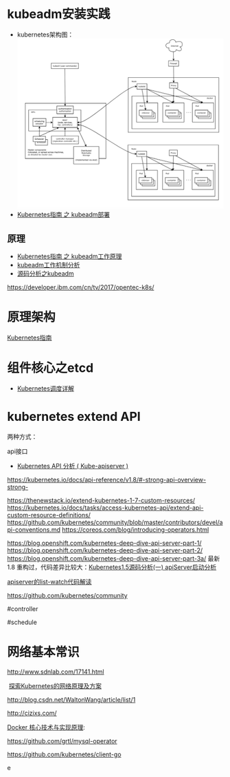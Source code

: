 

# kubeadm安装实践
- kubernetes架构图：  
  ![](./picture/k8s-arch.png)
- [Kubernetes指南 之 kubeadm部署](https://github.com/feiskyer/kubernetes-handbook/blob/master/deploy/kubeadm.md)

## 原理
- [Kubernetes指南 之 kubeadm工作原理](https://github.com/feiskyer/kubernetes-handbook/blob/master/components/kubeadm.md)
- [kubeadm工作机制分析](http://blog.csdn.net/waltonwang/article/details/70162993)
- [源码分析之kubeadm](http://blog.csdn.net/u010278923/article/details/70225173)

https://developer.ibm.com/cn/tv/2017/opentec-k8s/
 
# 原理架构
  [Kubernetes指南](https://github.com/feiskyer/kubernetes-handbook)
 
# 组件核心之etcd 


- [Kubernetes调度详解](http://dockone.io/article/2885)
 

# kubernetes extend API 
两种方式：

 api接口
- [Kubernetes API 分析 ( Kube-apiserver )](https://www.kubernetes.org.cn/3119.html)

https://kubernetes.io/docs/api-reference/v1.8/#-strong-api-overview-strong-

https://thenewstack.io/extend-kubernetes-1-7-custom-resources/
https://kubernetes.io/docs/tasks/access-kubernetes-api/extend-api-custom-resource-definitions/
https://github.com/kubernetes/community/blob/master/contributors/devel/api-conventions.md
https://coreos.com/blog/introducing-operators.html

https://blog.openshift.com/kubernetes-deep-dive-api-server-part-1/
https://blog.openshift.com/kubernetes-deep-dive-api-server-part-2/
https://blog.openshift.com/kubernetes-deep-dive-api-server-part-3a/
最新1.8 重构过，代码差异比较大：[Kubernetes1.5源码分析(一) apiServer启动分析](http://dockone.io/article/2159)

[apiserver的list-watch代码解读](https://www.kubernetes.org.cn/174.html)


https://github.com/kubernetes/community

#controller

#schedule


# 网络基本常识
http://www.sdnlab.com/17141.html


 [探索Kubernetes的网络原理及方案](http://www.dockone.io/article/2392)


http://blog.csdn.net/WaltonWang/article/list/1

http://cizixs.com/ 

[Docker 核心技术与实现原理](https://draveness.me/docker):


https://github.com/grtl/mysql-operator

https://github.com/kubernetes/client-go



e
